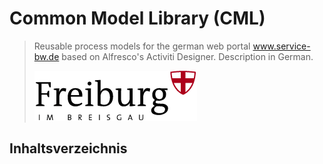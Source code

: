 # Common Model Library (CML)
> Reusable process models for the german web portal www.service-bw.de based on Alfresco's Activiti Designer.
> Description in German. 
>
> ![Logo of Stadt Freiburg i. Br.](/img/logo_freiburg.gif)
>  

## Inhaltsverzeichnis
